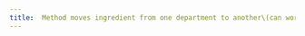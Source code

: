 ```yaml
---
title:  Method moves ingredient from one department to another\(can work only with custom ingredients\)
---
```


` `

